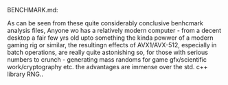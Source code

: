 BENCHMARK.md:

As can be seen from these quite considerably conclusive benhcmark analysis files,
Anyone wo has a relatively modern computer - from a decent desktop a fair few yrs old upto something the kinda powwer of a modern gaming rig or similar,
the resultingn effects of AVX1/AVX-512, especially in batch operations, are really quite astonishing
so, for those with serious numbers to crunch - generating mass randoms for game gfx/scientific work/cryptography etc. the advantages are immense over the std. c++ library RNG..
